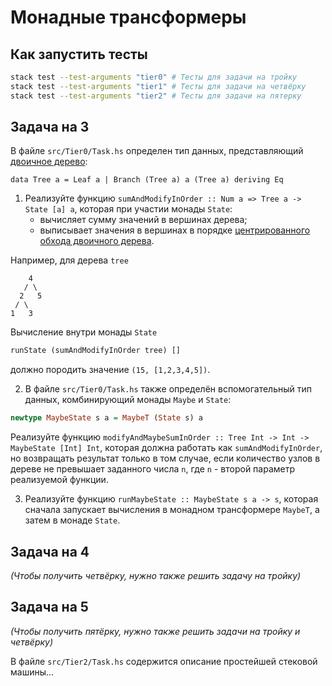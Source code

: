 # Монадные трансформеры

## Как запустить тесты

```bash
stack test --test-arguments "tier0" # Тесты для задачи на тройку
stack test --test-arguments "tier1" # Тесты для задачи на четвёрку
stack test --test-arguments "tier2" # Тесты для задачи на пятерку
```

## Задача на 3

В файле `src/Tier0/Task.hs` определен тип данных, представляющий [двоичное дерево](https://en.wikipedia.org/wiki/Binary_tree):

```
data Tree a = Leaf a | Branch (Tree a) a (Tree a) deriving Eq
```

1. Реализуйте функцию `sumAndModifyInOrder :: Num a => Tree a -> State [a] a`, которая при участии монады `State`:
   * вычисляет сумму значений в вершинах дерева;
   * выписывает значения в вершинах в порядке [центрированного обхода двоичного дерева](https://en.wikipedia.org/wiki/Tree_traversal#In-order,_LNR).

Например, для дерева `tree`

```
    4
   / \
  2   5
 / \
1   3
```

Вычисление внутри монады `State`

```haskell
runState (sumAndModifyInOrder tree) []
```

должно породить значение `(15, [1,2,3,4,5])`.

2. В файле `src/Tier0/Task.hs` также определён вспомогательный тип данных, комбинирующий монады `Maybe` и `State`:

```haskell
newtype MaybeState s a = MaybeT (State s) a
```

Реализуйте функцию `modifyAndMaybeSumInOrder :: Tree Int -> Int -> MaybeState [Int] Int`, которая должна работать как `sumAndModifyInOrder`, но возвращать результат только в том случае, если количество узлов в дереве не превышает заданного числа `n`, где `n` - второй параметр реализуемой функции.

3. Реализуйте функцию `runMaybeState :: MaybeState s a -> s`, которая сначала запускает вычисления в монадном трансформере `MaybeT`, а затем в монаде `State`.

## Задача на 4

_(Чтобы получить четвёрку, нужно также решить задачу на тройку)_

## Задача на 5

_(Чтобы получить пятёрку, нужно также решить задачи на тройку и четвёрку)_

В файле `src/Tier2/Task.hs` содержится описание простейшей стековой машины...
